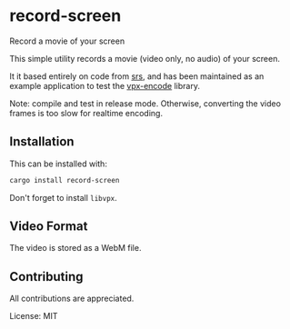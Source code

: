 # record-screen

Record a movie of your screen

This simple utility records a movie (video only, no audio) of your screen.

It it based entirely on code from [srs](), and has been maintained as an
example application to test the [vpx-encode]() library.

Note: compile and test in release mode. Otherwise, converting the video
frames is too slow for realtime encoding.

## Installation

This can be installed with:

```sh
cargo install record-screen
```

Don't forget to install `libvpx`.

## Video Format

The video is stored as a WebM file.

## Contributing

All contributions are appreciated.

License: MIT
